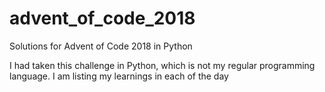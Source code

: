 # advent_of_code_2018
Solutions for Advent of Code 2018 in Python

I had taken this challenge in Python, which is not my regular programming language.
I am listing my learnings in each of the day
